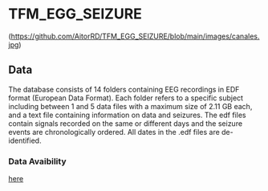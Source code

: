 # TFM_EGG_SEIZURE
(</span><span>https://github.com/AitorRD/TFM_EGG_SEIZURE/blob/main/images/canales.jpg</span><span>)</span>

## Data
The database consists of 14 folders containing EEG recordings in EDF format (European Data Format). Each folder refers to a specific subject including between 1 and 5 data files with a maximum size of 2.11 GB each, and a text file containing information on data and seizures. The edf files contain signals recorded on the same or different days and the seizure events are chronologically ordered. All dates in the .edf files are de-identified.

### Data Avaibility
[here](https://physionet.org/content/siena-scalp-eeg/1.0.0/)